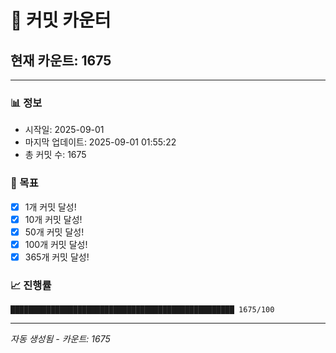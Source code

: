# 🔢 커밋 카운터

## 현재 카운트: 1675

---

### 📊 정보
- 시작일: 2025-09-01
- 마지막 업데이트: 2025-09-01 01:55:22
- 총 커밋 수: 1675

### 🎯 목표
- [x] 1개 커밋 달성!
- [x] 10개 커밋 달성!
- [x] 50개 커밋 달성!
- [x] 100개 커밋 달성!
- [x] 365개 커밋 달성!

### 📈 진행률
```
██████████████████████████████████████████████████ 1675/100
```

---
*자동 생성됨 - 카운트: 1675*
